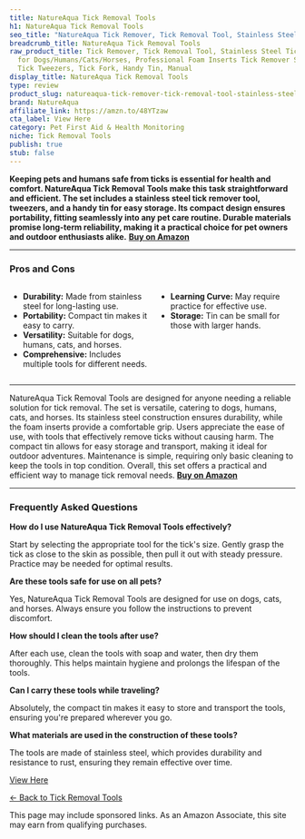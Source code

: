 ```yaml
---
title: NatureAqua Tick Removal Tools
h1: NatureAqua Tick Removal Tools
seo_title: "NatureAqua Tick Remover, Tick Removal Tool, Stainless Steel\u2026"
breadcrumb_title: NatureAqua Tick Removal Tools
raw_product_title: Tick Remover, Tick Removal Tool, Stainless Steel Tick Remover Tool
  for Dogs/Humans/Cats/Horses, Professional Foam Inserts Tick Remover Set- Includes
  Tick Tweezers, Tick Fork, Handy Tin, Manual
display_title: NatureAqua Tick Removal Tools
type: review
product_slug: natureaqua-tick-remover-tick-removal-tool-stainless-steel-tick-remover-628cc58f
brand: NatureAqua
affiliate_link: https://amzn.to/48YTzaw
cta_label: View Here
category: Pet First Aid & Health Monitoring
niche: Tick Removal Tools
publish: true
stub: false
---
```


<div id="intro" class="full-width">
  <p><strong>Keeping pets and humans safe from ticks is essential for health and comfort. NatureAqua Tick Removal Tools make this task straightforward and efficient. The set includes a stainless steel tick remover tool, tweezers, and a handy tin for easy storage. Its compact design ensures portability, fitting seamlessly into any pet care routine. Durable materials promise long-term reliability, making it a practical choice for pet owners and outdoor enthusiasts alike.</strong> <a href="https://amzn.to/48YTzaw" rel="nofollow sponsored noopener" target="_blank"><strong>Buy on Amazon</strong></a></p>
</div>

<hr />
<h3 id="pros-cons">Pros and Cons</h3>
<div class="pc-grid" style="display:grid;grid-template-columns:1fr 1fr;gap:16px;">
  <ul>
    <li><strong>Durability:</strong> Made from stainless steel for long-lasting use.</li>
    <li><strong>Portability:</strong> Compact tin makes it easy to carry.</li>
    <li><strong>Versatility:</strong> Suitable for dogs, humans, cats, and horses.</li>
    <li><strong>Comprehensive:</strong> Includes multiple tools for different needs.</li>
  </ul>
  <ul>
    <li><strong>Learning Curve:</strong> May require practice for effective use.</li>
    <li><strong>Storage:</strong> Tin can be small for those with larger hands.</li>
  </ul>
</div>
<hr />

<div class="full-width">
  <p>NatureAqua Tick Removal Tools are designed for anyone needing a reliable solution for tick removal. The set is versatile, catering to dogs, humans, cats, and horses. Its stainless steel construction ensures durability, while the foam inserts provide a comfortable grip. Users appreciate the ease of use, with tools that effectively remove ticks without causing harm. The compact tin allows for easy storage and transport, making it ideal for outdoor adventures. Maintenance is simple, requiring only basic cleaning to keep the tools in top condition. Overall, this set offers a practical and efficient way to manage tick removal needs. <a href="https://amzn.to/48YTzaw" rel="nofollow sponsored noopener" target="_blank"><strong>Buy on Amazon</strong></a></p>
</div>

<hr />
<h3 id="faqs">Frequently Asked Questions</h3>

<p><strong>How do I use NatureAqua Tick Removal Tools effectively?</strong></p>
<p>Start by selecting the appropriate tool for the tick's size. Gently grasp the tick as close to the skin as possible, then pull it out with steady pressure. Practice may be needed for optimal results.</p>

<p><strong>Are these tools safe for use on all pets?</strong></p>
<p>Yes, NatureAqua Tick Removal Tools are designed for use on dogs, cats, and horses. Always ensure you follow the instructions to prevent discomfort.</p>

<p><strong>How should I clean the tools after use?</strong></p>
<p>After each use, clean the tools with soap and water, then dry them thoroughly. This helps maintain hygiene and prolongs the lifespan of the tools.</p>

<p><strong>Can I carry these tools while traveling?</strong></p>
<p>Absolutely, the compact tin makes it easy to store and transport the tools, ensuring you're prepared wherever you go.</p>

<p><strong>What materials are used in the construction of these tools?</strong></p>
<p>The tools are made of stainless steel, which provides durability and resistance to rust, ensuring they remain effective over time.</p>
<p><a class="btn" href="https://amzn.to/48YTzaw" target="_blank" rel="nofollow sponsored noopener">View Here</a></p>
<p><a href="/roundups/pet-first-aid-health-monitoring/tick-removal-tools/">← Back to Tick Removal Tools</a></p>
<aside class="disclosure">This page may include sponsored links. As an Amazon Associate, this site may earn from qualifying purchases.</aside>
